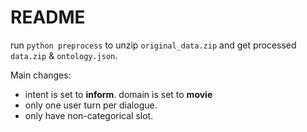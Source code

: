 # README

run `python preprocess` to unzip `original_data.zip` and get processed `data.zip` & `ontology.json`.

Main changes:

- intent is set to **inform**. domain is set to **movie**
- only one user turn per dialogue.
- only have non-categorical slot.

